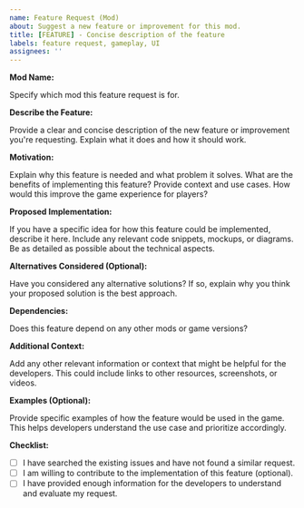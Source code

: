 ```yaml
---
name: Feature Request (Mod)
about: Suggest a new feature or improvement for this mod.
title: [FEATURE] - Concise description of the feature
labels: feature request, gameplay, UI
assignees: ''
---
```


**Mod Name:**

Specify which mod this feature request is for.

**Describe the Feature:**

Provide a clear and concise description of the new feature or improvement you're requesting. Explain what it does and how it should work.

**Motivation:**

Explain why this feature is needed and what problem it solves. What are the benefits of implementing this feature? Provide context and use cases.  How would this improve the game experience for players?

**Proposed Implementation:**

If you have a specific idea for how this feature could be implemented, describe it here.  Include any relevant code snippets, mockups, or diagrams.  Be as detailed as possible about the technical aspects.

**Alternatives Considered (Optional):**

Have you considered any alternative solutions? If so, explain why you think your proposed solution is the best approach.

**Dependencies:**

Does this feature depend on any other mods or game versions?

**Additional Context:**

Add any other relevant information or context that might be helpful for the developers. This could include links to other resources, screenshots, or videos.

**Examples (Optional):**

Provide specific examples of how the feature would be used in the game. This helps developers understand the use case and prioritize accordingly.

**Checklist:**

- [ ] I have searched the existing issues and have not found a similar request.
- [ ] I am willing to contribute to the implementation of this feature (optional).
- [ ] I have provided enough information for the developers to understand and evaluate my request.
